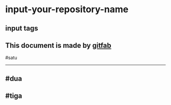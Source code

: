 # input-your-repository-name
## input tags
This document is made by [gitfab](http://gitfab.org)
---
#satu


---
#dua
---
#tiga
---
